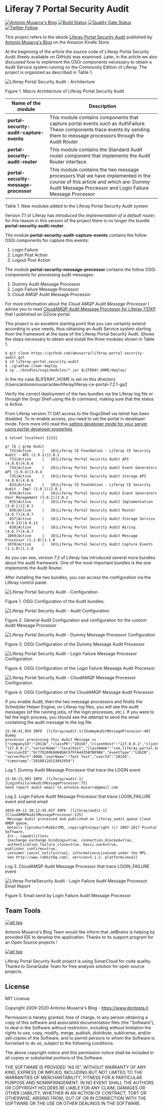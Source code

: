 # Liferay 7 Portal Security Audit
[![Antonio Musarra's Blog](https://img.shields.io/badge/maintainer-Antonio_Musarra's_Blog-purple.svg?colorB=6e60cc)](https://www.dontesta.it)
[![Build Status](https://travis-ci.org/amusarra/liferay-portal-security-audit.svg?branch=master)](https://travis-ci.org/amusarra/liferay-portal-security-audit)
[![Quality Gate Status](https://sonarcloud.io/api/project_badges/measure?project=amusarra_liferay-portal-security-audit&metric=alert_status)](https://sonarcloud.io/dashboard?id=amusarra_liferay-portal-security-audit)
[![Twitter Follow](https://img.shields.io/twitter/follow/antonio_musarra.svg?style=social&label=%40antonio_musarra%20on%20Twitter&style=plastic)](https://twitter.com/antonio_musarra)


This project refers to the ebook [Liferay Portal Security Audit](https://goo.gl/AC8VRo) published by
[Antonio Musarra's Blog](https://www.dontesta.it) on the Amazon Kindle Store.

At the beginning of the article the source code of
Liferay Portal Security Audit (freely available on GitHub) was examined.
Later, in the article we also discussed how to implement the OSGi components
necessary to obtain a Audit Service system running on the Community Edition of
Liferay. The project is organized as described in Table 1.

![Liferay Portal Security Audit - Architecture](https://www.dontesta.it/wp-content/uploads/2018/01/LiferayPortalSecurityAuditArchitecture_v1.0.0.png)

Figure 1. Macro Architecture of Liferay Portal Security Audit

| Name of the module  | Description |
| ------------- | ------------- |
| **portal-security-audit-capture-events**  | This module contains components that capture portal events such as AuthFailure. These components trace events by sending them to message processors through the Audit Router  |
| **portal-security-audit-router**  | This module contains the Standard Audit router component that implements the Audit Router interface  |
| **portal-security-message-processor** | This module contains the two message processors that we have implemented in the course of this article and which are: Dummy Audit Message Processor and Login Failure Message Processor  |

Table 1. New modules added to the Liferay Portal Security Audit system

Version 7.1 of Liferay has *introduced the implementation of a default router*, 
for this reason in this version of the project there is no longer the bundle
**portal-security-audit-router**.

The module **portal-security-audit-capture-events** contains the follow OSGi components for capture this events:
1. Login Failure
2. Login Post Action
3. Logout Post Action

The module **portal-security-message-processor** contains the follow OSGi components for processing audit messages:
1. Dummy Audit Message Processor
2. Login Failure Message Processor
3. Cloud AMQP Audit Message Processor

For more information about the *Cloud AMQP Audit Message Processor* I advise you to read
[CloudAMQP Audit Message Processor for Liferay 7/DXP](https://dzone.com/articles/liferay-7-cloud-amqp-audit-message-processor)
that I published on DZone portal.

This project is an excellent starting point that you can certainly extend
according to your needs, thus obtaining an Audit Service system starting
from the framework at the base of the Liferay Portal Security Audit.
Shows the steps necessary to obtain and install the three modules
shown in Table 1.

```
$ git clone https://github.com/amusarra/liferay-portal-security-audit.git
$ cd liferay-portal-security-audit
$ ./gradlew clean deploy
$ cp ../bundles/osgi/modules/*.jar $LIFERAY_HOME/deploy/
```

In the my case $LIFERAY_HOME is set on this directory 
/Users/antoniomusarra/dev/liferay/liferay-ce-portal-7.2.1-ga2

Verify the correct deployment of the two bundles via the Liferay log file or
through the Gogo Shell using the lb command, making sure that the status is
Active.

From Liferay version 7.1 GA1 access to the GogoShell via telnet has been disabled. 
To re-enable access, you need to set the portal in developer mode. Form more info
read this [setting developer mode for your server using portal-developer.properties](https://dev.liferay.com/en/develop/tutorials/-/knowledge_base/7-1/using-developer-mode-with-themes#setting-developer-mode-for-your-server-using-portal-developer-properties)

```
$ telnet localhost 11311

g! lb | grep Audit
  732|Active     |   10|Liferay CE Foundation - Liferay CE Security Audit - API (2.0.1)|2.0.1
  733|Active     |   10|Liferay Portal Security Audit API (4.0.6)|4.0.6
  734|Active     |   10|Liferay Portal Security Audit Event Generators API (3.0.4)|3.0.4
  735|Active     |   10|Liferay Portal Security Audit Storage API (4.0.6)|4.0.6
  833|Active     |   10|Liferay CE Foundation - Liferay CE Security Audit - Impl (2.0.1)|2.0.1
  834|Active     |   10|Liferay Portal Security Audit Event Generators User Management (3.0.2)|3.0.2
  835|Active     |   10|Liferay Portal Security Audit Implementation (2.0.1)|2.0.1
  836|Active     |   10|Liferay Portal Security Audit Router (4.0.7)|4.0.7
  837|Active     |   10|Liferay Portal Security Audit Storage Service (4.0.13)|4.0.13
  838|Active     |   10|Liferay Portal Security Audit Wiring (4.0.7)|4.0.7
 1069|Active     |   10|Liferay Portal Security Audit Message Processor (1.1.0)|1.1.0
 1070|Active     |   10|Liferay Portal Security Audit Capture Events (1.1.0)|1.1.0
```
As you can see, version 7.2 of Liferay has introduced several more bundles about 
the audit framework. One of the most important bundles is the one implements 
the Audit Router.

After installing the two bundles, you can access the configuration via the
Liferay control panel.

![Liferay Portal Security Audit - Configuration](https://www.dontesta.it/wp-content/uploads/2018/09/LiferayPortalSecurityAudit_Configuration_1.png)

Figure 1. OSGi Configuration of the Audit bundles.

![Liferay Portal Security Audit - Audit Configuration](https://www.dontesta.it/wp-content/uploads/2018/09/LiferayPortalSecurityAudit_Configuration_2.png)

Figure 2. General Audit Configuration and configuration for the custom Audit Message Processor

![Liferay Portal Security Audit - Dummy Message Processor Configuration](https://www.dontesta.it/wp-content/uploads/2018/09/LiferayPortalSecurityAudit_Configuration_3.png)

Figure 3. OSGi Configuration of the Dummy Message Audit Processor

![Liferay Portal Security Audit - Login Failure Message Processor Configuration](https://www.dontesta.it/wp-content/uploads/2018/09/LiferayPortalSecurityAudit_Configuration_4.png)

Figure 4. OSGi Configuration of the Login Failure Message Audit Processor

![Liferay Portal Security Audit - CloudAMQP Message Processor Configuration](https://www.dontesta.it/wp-content/uploads/2018/09/LiferayPortalSecurityAudit_Configuration_5.png)

Figure 4. OSGi Configuration of the CloudAMQP Message Audit Processor

If you enable Audit, then the two message processors and finally the Scheduler
Helper Engine, on Liferay log files, you will see the audit messages (of the
running jobs, of the login processes, etc.). If you were to fail the login
process, you should see the attempt to send the email containing the audit
message to the log file.

```
15:30:42,954 INFO  [liferay/audit-1][DummyAuditMessageProcessor:48] Dummy
processor processing this Audit Message =>
{"companyId":"20116","classPK":"20156","clientHost":"127.0.0.1","clientIP":
"127.0.0.1","serverName":"localhost","className":"com.liferay.portal.kernel.model.User",
"sessionID":"6C77D209E6068DAC47FFA4435B7B05B6","eventType":"LOGIN",
"serverPort":8080,"userName":"Test Test","userId":"20156",
"timestamp":"20180128153042954"}
```
Log 1. Dummy Audit Message Processor that trace the LOGIN event

```
15:56:13,993 INFO  [liferay/audit-1][LoginFailureAuditMessageProcessor:75]
Send report audit email to antonio.musarra@gmail.com
```
Log 2. Login Failure Audit Message Processor that trace LOGIN_FAILURE event
and send email

```
2018-09-11 20:12:45.037 INFO  [liferay/audit-1][CloudAMQPAuditMessageProcessor:125]
 Message Audit processed and published on liferay_audit_queue Cloud AMQP queue. 
 Details {{product=RabbitMQ, copyright=Copyright (c) 2007-2017 Pivotal Software, 
 Inc., capabilities=
 {exchange_exchange_bindings=true, connection.blocked=true, 
 authentication_failure_close=true, basic.nack=true, publisher_confirms=true, 
 consumer_cancel_notify=true}, information=Licensed under the MPL. 
 See http://www.rabbitmq.com/, version=5.1.2, platform=Java}}
```
Log 3. CloudAMQP Audit Message Processor that trace LOGIN_FAILURE event

![Liferay PortalSecurity Audit - Login Failure Audit Message Processor Email Report](https://www.dontesta.it/wp-content/uploads/2018/01/LiferayPortalSecurityAuditConfiguration_4.png)

Figure 5. Email send by Login Failure Audit Message Processor

## Team Tools

[![alt tag](http://pylonsproject.org/img/logo-jetbrains.png)](https://www.jetbrains.com/) 

Antonio Musarra's Blog Team would like inform that JetBrains is helping by 
provided IDE to develop the application. Thanks to its support program for 
an Open Source projects !

[![alt tag](https://sonarcloud.io/images/project_badges/sonarcloud-white.svg)](https://sonarcloud.io/dashboard?id=amusarra_liferay-portal-security-audit)

Liferay Portal Security Audit project is using SonarCloud for code quality. 
Thanks to SonarQube Team for free analysis solution for open source projects.

## License
MIT License

Copyright 2009-2020 Antonio Musarra's Blog - https://www.dontesta.it

Permission is hereby granted, free of charge, to any person obtaining a copy
of this software and associated documentation files (the "Software"), to deal
in the Software without restriction, including without limitation the rights
to use, copy, modify, merge, publish, distribute, sublicense, and/or sell copies
of the Software, and to permit persons to whom the Software is furnished to do so,
subject to the following conditions:

The above copyright notice and this permission notice shall be included in all
copies or substantial portions of the Software.

THE SOFTWARE IS PROVIDED "AS IS", WITHOUT WARRANTY OF ANY KIND, EXPRESS OR
IMPLIED, INCLUDING BUT NOT LIMITED TO THE WARRANTIES OF MERCHANTABILITY,
FITNESS FOR A PARTICULAR PURPOSE AND NONINFRINGEMENT. IN NO EVENT SHALL THE
AUTHORS OR COPYRIGHT HOLDERS BE LIABLE FOR ANY CLAIM, DAMAGES OR OTHER LIABILITY,
WHETHER IN AN ACTION OF CONTRACT, TORT OR OTHERWISE, ARISING FROM, OUT OF OR IN
CONNECTION WITH THE SOFTWARE OR THE USE OR OTHER DEALINGS IN THE SOFTWARE.
